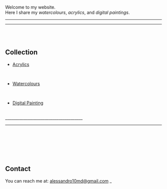 

Welcome to my website.  
Here I share my *watercolours*, *acrylics*, and *digital paintings*.

_______________________________________

---


<br><br>

## Collection

- [Acrylics](acrylics.md)

<br>
  
- [Watercolours](watercolours.md)

<br>

- [Digital Painting](digital.md)

<br> 
_______________________________________


---
<br><br><br><br><br>
## Contact

You can reach me at: [alessandro10md@gmail.com](alessandro10md@gmail.com)
_
